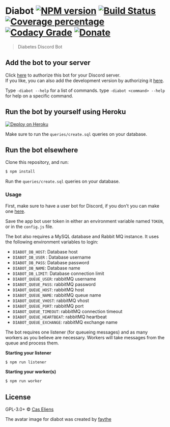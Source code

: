 # Diabot [![NPM version][npm-image]][npm-url] [![Build Status][travis-image]][travis-url] [![Coverage percentage][coverage-image]][coverage-url] [![Codacy Grade][codacy-image]][codacy-url] [![Donate][paypal-image]][paypal-url]

> Diabetes Discord Bot

## Add the bot to your server

Click [here](https://duco.rocks/diabot-add) to authorize this bot for your Discord server.  
If you like, you can also add the development version by authorizing it [here](https://duco.rocks/diabot-test-add).

Type `-diabot --help` for a list of commands.
type `-diabot <command> --help` for help on a specific command.

## Run the bot by yourself using Heroku
[![Deploy on Heroku][deploy-image]][deploy-url]

Make sure to run the `queries/create.sql` queries on your database.


## Run the bot elsewhere

Clone this repository, and run:
```sh
$ npm install
```

Run the `queries/create.sql` queries on your database.

### Usage

First, make sure to have a user bot for Discord, if you don't you can make one [here](https://discordapp.com/developers/applications/me).

Save the app bot user token in either an environment variable named `TOKEN`, or in the `config.js` file.

The bot also requires a MySQL database and Rabbit MQ instance. It uses the following environment variables to login:

* `DIABOT_DB_HOST`: Database host
* `DIABOT_DB_USER` : Database username
* `DIABOT_DB_PASS`: Database password
* `DIABOT_DB_NAME`: Database name
* `DIABOT_DB_LIMIT`: Database connection limit
* `DIABOT_QUEUE_USER`: rabbitMQ username
* `DIABOT_QUEUE_PASS`: rabbitMQ password
* `DIABOT_QUEUE_HOST`: rabbitMQ host
* `DIABOT_QUEUE_NAME`: rabbitMQ queue name
* `DIABOT_QUEUE_VHOST`: rabbitMQ vhost
* `DIABOT_QUEUE_PORT`: rabbitMQ port
* `DIABOT_QUEUE_TIMEOUT`: rabbitMQ connection timeout
* `DIABOT_QUEUE_HEARTBEAT`: rabbitMQ heartbeat
* `DIABOT_QUEUE_EXCHANGE`: rabbitMQ exchange name


The bot requires one listener (for queueing messages) and as many workers as you believe are necessary. Workers will take messages from the queue and process them.

**Starting your listener**
```javascript
$ npm run listener
```

**Starting your worker(s)**
```javascript
$ npm run worker
```
## License

GPL-3.0+ © [Cas Eliens](https://github.com/cascer1)

The avatar image for diabot was created by [faythe](https://www.instagram.com/taintedwheat/)


[travis-image]: https://img.shields.io/travis/cascer1/diabot.svg
[travis-url]: https://travis-ci.org/cascer1/diabot
[daviddm-image]: https://david-dm.org/cascer1/diabot.svg?theme=shields.io
[daviddm-url]: https://david-dm.org/cascer1/diabot
[coverage-image]: https://api.codacy.com/project/badge/Coverage/7eb5dded36de46638d4b306f96ddc5d4
[coverage-url]: https://www.codacy.com/app/cascer1/diabot?utm_source=github.com&amp;utm_medium=referral&amp;utm_content=cascer1/diabot&amp;utm_campaign=Badge_Coverage
[codacy-image]: https://api.codacy.com/project/badge/Grade/7eb5dded36de46638d4b306f96ddc5d4
[codacy-url]: https://www.codacy.com/app/cascer1/diabot?utm_source=github.com&amp;utm_medium=referral&amp;utm_content=cascer1/diabot&amp;utm_campaign=Badge_Grade
[npm-image]: https://img.shields.io/npm/v/diabot.svg
[npm-url]: https://www.npmjs.com/package/diabot
[paypal-image]: https://img.shields.io/badge/Donate-PayPal-green.svg
[paypal-url]: https://duco.rocks/diabot-donate
[deploy-image]:https://www.herokucdn.com/deploy/button.svg
[deploy-url]: https://heroku.com/deploy